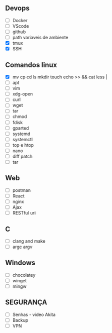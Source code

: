 ## Devops
- [ ]  Docker
- [ ]  VScode
- [ ]  github
- [ ]  path variaveis de ambiente
- [x]  tmux
- [x]  SSH

## Comandos linux
- [x]  mv cp cd ls mkdir touch echo >> && cat less |
- [ ]  apt
- [ ]  vim
- [ ]  xdg-open
- [ ]  curl
- [ ]  wget
- [ ]  tar
- [ ]  chmod
- [ ]  fdisk
- [ ]  gparted
- [ ]  systemd
- [ ]  systemctl
- [ ]  top e htop
- [ ]  nano
- [ ]  diff patch
- [ ]  tar

## Web
- [ ]  postman
- [ ]  React
- [ ]  nginx
- [ ]  Ajax
- [ ]  RESTful uri

## C
- [ ] clang and make
- [ ] argc argv

## Windows
- [ ]  chocolatey
- [ ]  winget
- [ ]  mingw

## SEGURANÇA
- [ ]  Senhas - video Akita
- [ ]  Backup
- [ ]  VPN
